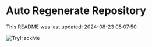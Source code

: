 # Auto Regenerate Repository

This README was last updated: 2024-08-23 05:07:50

 ![TryHackMe](https://tryhackme.com/badge/533634)